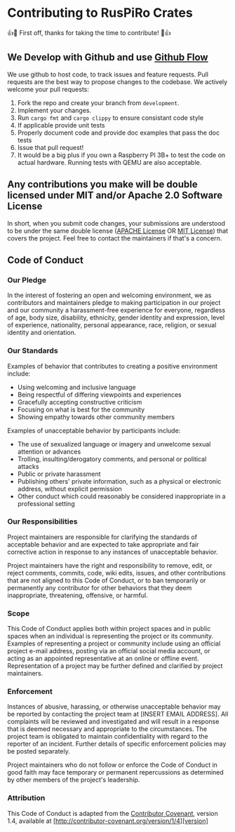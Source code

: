 # Contributing to RusPiRo Crates

:+1::tada: First off, thanks for taking the time to contribute! :tada::+1:

## We Develop with Github and use [Github Flow](https://guides.github.com/introduction/flow/index.html)

We use github to host code, to track issues and feature requests. Pull requests are the best way to propose changes to the codebase. We actively welcome your pull requests:

1. Fork the repo and create your branch from `development`.
2. Implement your changes.
3. Run `cargo fmt` and `cargo clippy` to ensure consistant code style
4. If applicable provide unit tests
5. Properly document code and provide doc examples that pass the doc tests
6. Issue that pull request!
7. It would be a big plus if you own a Raspberry PI 3B+ to test the code on actual hardware. Running tests with QEMU are also acceptable.

## Any contributions you make will be double licensed under MIT and/or Apache 2.0 Software License

In short, when you submit code changes, your submissions are understood to be under the same double license ([APACHE License](http://www.apache.org/licenses/LICENSE-2.0) OR [MIT License](http://choosealicense.com/licenses/mit/)) that covers the project. Feel free to contact the maintainers if that's a concern.

## Code of Conduct

### Our Pledge

In the interest of fostering an open and welcoming environment, we as
contributors and maintainers pledge to making participation in our project and
our community a harassment-free experience for everyone, regardless of age, body
size, disability, ethnicity, gender identity and expression, level of experience,
nationality, personal appearance, race, religion, or sexual identity and
orientation.

### Our Standards

Examples of behavior that contributes to creating a positive environment
include:

* Using welcoming and inclusive language
* Being respectful of differing viewpoints and experiences
* Gracefully accepting constructive criticism
* Focusing on what is best for the community
* Showing empathy towards other community members

Examples of unacceptable behavior by participants include:

* The use of sexualized language or imagery and unwelcome sexual attention or
advances
* Trolling, insulting/derogatory comments, and personal or political attacks
* Public or private harassment
* Publishing others' private information, such as a physical or electronic
  address, without explicit permission
* Other conduct which could reasonably be considered inappropriate in a
  professional setting

### Our Responsibilities

Project maintainers are responsible for clarifying the standards of acceptable
behavior and are expected to take appropriate and fair corrective action in
response to any instances of unacceptable behavior.

Project maintainers have the right and responsibility to remove, edit, or
reject comments, commits, code, wiki edits, issues, and other contributions
that are not aligned to this Code of Conduct, or to ban temporarily or
permanently any contributor for other behaviors that they deem inappropriate,
threatening, offensive, or harmful.

### Scope

This Code of Conduct applies both within project spaces and in public spaces
when an individual is representing the project or its community. Examples of
representing a project or community include using an official project e-mail
address, posting via an official social media account, or acting as an appointed
representative at an online or offline event. Representation of a project may be
further defined and clarified by project maintainers.

### Enforcement

Instances of abusive, harassing, or otherwise unacceptable behavior may be
reported by contacting the project team at [INSERT EMAIL ADDRESS]. All
complaints will be reviewed and investigated and will result in a response that
is deemed necessary and appropriate to the circumstances. The project team is
obligated to maintain confidentiality with regard to the reporter of an incident.
Further details of specific enforcement policies may be posted separately.

Project maintainers who do not follow or enforce the Code of Conduct in good
faith may face temporary or permanent repercussions as determined by other
members of the project's leadership.

### Attribution

This Code of Conduct is adapted from the [Contributor Covenant][homepage], version 1.4,
available at [http://contributor-covenant.org/version/1/4][version]

[homepage]: http://contributor-covenant.org
[version]: http://contributor-covenant.org/version/1/4/
